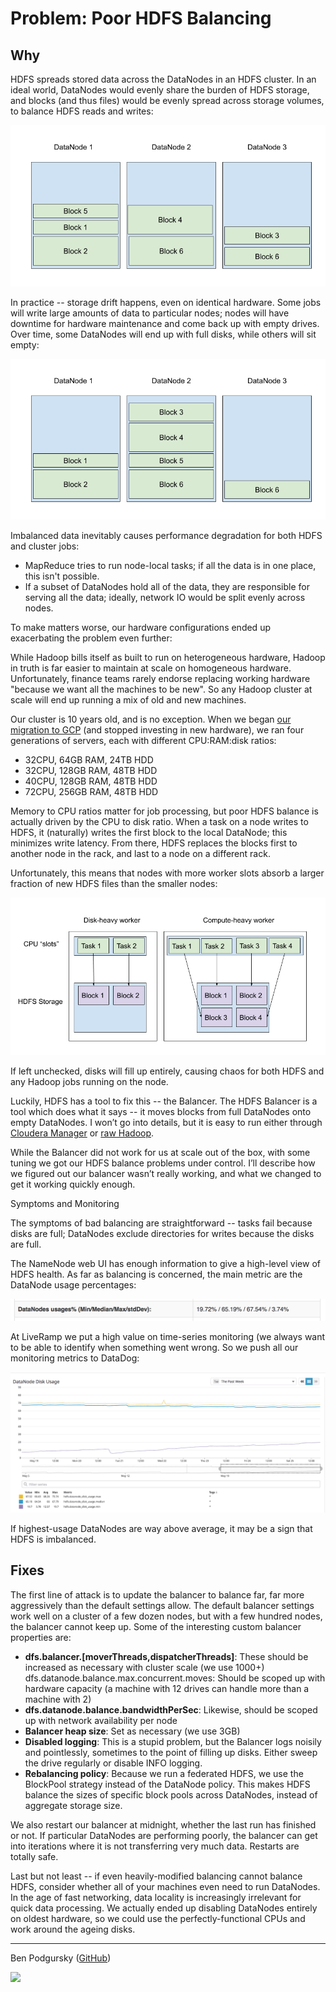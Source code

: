 # Problem: Poor HDFS Balancing

## Why

HDFS spreads stored data across the DataNodes in an HDFS cluster.  In an ideal world, DataNodes would evenly share the burden of HDFS storage, and blocks (and thus files) would be evenly spread across storage volumes, to balance HDFS reads and writes:

![alt text](images/balanced_hdfs.png)

In practice -- storage drift happens, even on identical hardware.  Some jobs will write large amounts of data to particular nodes; nodes will have downtime for hardware maintenance and come back up with empty drives.  Over time, some DataNodes will end up with full disks, while others will sit empty:

![alt text](images/unbalanced_hdfs.png)

Imbalanced data inevitably causes performance degradation for both HDFS and cluster jobs:


- MapReduce tries to run node-local tasks; if all the data is in one place, this isn't possible.
- If a subset of DataNodes hold all of the data, they are responsible for serving all the data; ideally, network IO would be split evenly across nodes.

To make matters worse, our hardware configurations ended up exacerbating the problem even further:  


While Hadoop bills itself as built to run on heterogeneous hardware, Hadoop in truth is far easier to maintain at scale on homogeneous hardware.  Unfortunately, finance teams rarely endorse replacing working hardware "because we want all the machines to be new".  So any Hadoop cluster at scale will end up running a mix of old and new machines.  


Our cluster is 10 years old, and is no exception.  When we began [our migration to GCP](https://liveramp.com/engineering/migrating-a-big-data-environment-to-the-cloud-part-2/) (and stopped investing in new hardware), we ran four generations of servers, each with different CPU:RAM:disk ratios:

- 32CPU, 64GB RAM, 24TB HDD
- 32CPU, 128GB RAM, 48TB HDD
- 40CPU, 128GB RAM, 48TB HDD
- 72CPU, 256GB RAM, 48TB HDD

Memory to CPU ratios matter for job processing, but poor HDFS balance is actually driven by the CPU to disk ratio.  When a task on a node writes to HDFS, it (naturally) writes the first block to the local DataNode; this minimizes write latency.  From there, HDFS replaces the blocks first to another node in the rack, and last to a node on a different rack.  

Unfortunately, this means that nodes with more worker slots absorb a larger fraction of new HDFS files than the smaller nodes:

![alt text](images/different_disk_compute_ratios.png)

If left unchecked, disks will fill up entirely, causing chaos for both HDFS and any Hadoop jobs running on the node.


Luckily, HDFS has a tool to fix this -- the Balancer.  The HDFS Balancer is a tool which does what it says -- it moves blocks from full DataNodes onto empty DataNodes.  I won’t go into details, but it is easy to run either through [Cloudera Manager](https://www.cloudera.com/documentation/enterprise/5-12-x/topics/admin_hdfs_balancer.html) or [raw Hadoop](https://hadoop.apache.org/docs/r2.7.2/hadoop-project-dist/hadoop-hdfs/HDFSCommands.html#balancer).

While the Balancer did not work for us at scale out of the box, with some tuning we got our HDFS balance problems under control.  I’ll describe how we figured out our balancer wasn’t really working, and what we changed to get it working quickly enough.


Symptoms and Monitoring


The symptoms of bad balancing are straightforward -- tasks fail because disks are full; DataNodes exclude directories for writes because the disks are full.  


The NameNode web UI has enough information to give a high-level view of HDFS health.  As far as balancing is concerned, the main metric are the DataNode usage percentages:

![alt text](images/datanode_usages.png)

At LiveRamp we put a high value on time-series monitoring (we always want to be able to identify when something went wrong.  So we push all our monitoring metrics to DataDog:

![alt text](images/datanode_disk_usage.png)

If highest-usage DataNodes are way above average, it may be a sign that HDFS is imbalanced.

## Fixes

The first line of attack is to update the balancer to balance far, far more aggressively than the default settings allow.  The default balancer settings work well on a cluster of a few dozen nodes, but with a few hundred nodes, the balancer cannot keep up.  Some of the interesting custom balancer properties are:


- **dfs.balancer.[moverThreads,dispatcherThreads]**: These should be increased as necessary with cluster scale (we use 1000+)
dfs.datanode.balance.max.concurrent.moves: Should be scoped up with hardware capacity (a machine with 12 drives can handle more than a machine with 2)
- **dfs.datanode.balance.bandwidthPerSec**: Likewise, should be scoped up with network availability per node
- **Balancer heap size**: Set as necessary (we use 3GB)
- **Disabled logging**: This is a stupid problem, but the Balancer logs noisily and pointlessly, sometimes to the point of filling up disks.  Either sweep the drive regularly or disable INFO logging.
- **Rebalancing policy**: Because we run a federated HDFS, we use the BlockPool strategy instead of the DataNode policy.  This makes HDFS balance the sizes of specific block pools across DataNodes, instead of aggregate storage size.

We also restart our balancer at midnight, whether the last run has finished or not.  If particular DataNodes are performing poorly, the balancer can get into iterations where it is not transferring very much data.  Restarts are totally safe.


Last but not least -- if even heavily-modified balancing cannot balance HDFS, consider whether all of your machines even need to run DataNodes.  In the age of fast networking, data locality is increasingly irrelevant for quick data processing.  We actually ended up disabling DataNodes entirely on oldest hardware, so we could use the perfectly-functional CPUs and work around the ageing disks.

----
Ben Podgursky ([GitHub](https://github.com/bpodgursky/))

![](https://s.gravatar.com/avatar/3a8d5632b6f9b74095e7867412f0a808?s=80&r=x)
